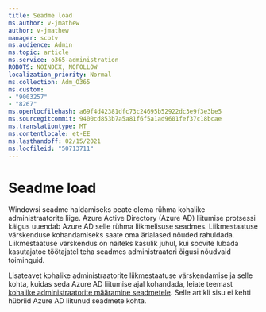 ```yaml
---
title: Seadme load
ms.author: v-jmathew
author: v-jmathew
manager: scotv
ms.audience: Admin
ms.topic: article
ms.service: o365-administration
ROBOTS: NOINDEX, NOFOLLOW
localization_priority: Normal
ms.collection: Adm_O365
ms.custom:
- "9003257"
- "8267"
ms.openlocfilehash: a69f4d42381dfc73c24695b52922dc3e9f3e3be5
ms.sourcegitcommit: 9400cd853b7a5a81f6f5a1ad9601fef37c18bcae
ms.translationtype: MT
ms.contentlocale: et-EE
ms.lasthandoff: 02/15/2021
ms.locfileid: "50713711"
---
```

# <a name="device-permissions"></a>Seadme load

Windowsi seadme haldamiseks peate olema rühma kohalike administraatorite liige. Azure Active Directory (Azure AD) liitumise protsessi käigus uuendab Azure AD selle rühma liikmelisuse seadmes. Liikmestaatuse värskenduse kohandamiseks saate oma ärialased nõuded rahuldada. Liikmestaatuse värskendus on näiteks kasulik juhul, kui soovite lubada kasutajatoe töötajatel teha seadmes administraatori õigusi nõudvaid toiminguid.

Lisateavet kohalike administraatorite liikmestaatuse värskendamise ja selle kohta, kuidas seda Azure AD liitumise ajal kohandada, leiate teemast [kohalike administraatorite määramine seadmetele](https://docs.microsoft.com/azure/active-directory/devices/assign-local-admin). Selle artikli sisu ei kehti hübriid Azure AD liitunud seadmete kohta.
